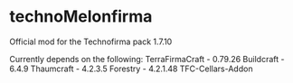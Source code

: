# technoMelonfirma
Official mod for the Technofirma pack
1.7.10

Currently depends on the following:
TerraFirmaCraft - 0.79.26
Buildcraft - 6.4.9
Thaumcraft - 4.2.3.5
Forestry - 4.2.1.48
TFC-Cellars-Addon